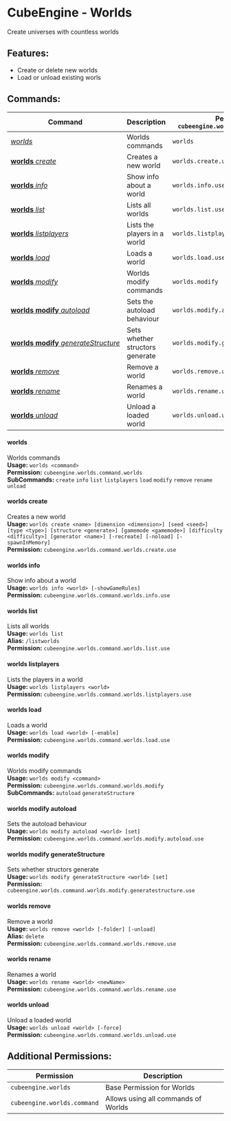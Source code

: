 # CubeEngine - Worlds
Create universes with countless worlds

## Features:
 - Create or delete new worlds
 - Load or unload existing worls

## Commands:

| Command | Description | Permission<br>`cubeengine.worlds.command.<perm>` |
| --- | --- | --- |
| [*worlds*](#worlds) | Worlds commands | `worlds` |
| [**worlds**&nbsp;*create*](#worldscreate) | Creates a new world | `worlds.create.use` |
| [**worlds**&nbsp;*info*](#worldsinfo) | Show info about a world | `worlds.info.use` |
| [**worlds**&nbsp;*list*](#worldslist) | Lists all worlds | `worlds.list.use` |
| [**worlds**&nbsp;*listplayers*](#worldslistplayers) | Lists the players in a world | `worlds.listplayers.use` |
| [**worlds**&nbsp;*load*](#worldsload) | Loads a world | `worlds.load.use` |
| [**worlds**&nbsp;*modify*](#worldsmodify) | Worlds modify commands | `worlds.modify` |
| [**worlds**&nbsp;**modify**&nbsp;*autoload*](#worldsmodifyautoload) | Sets the autoload behaviour | `worlds.modify.autoload.use` |
| [**worlds**&nbsp;**modify**&nbsp;*generateStructure*](#worldsmodifygeneratestructure) | Sets whether structors generate | `worlds.modify.generatestructure.use` |
| [**worlds**&nbsp;*remove*](#worldsremove) | Remove a world | `worlds.remove.use` |
| [**worlds**&nbsp;*rename*](#worldsrename) | Renames a world | `worlds.rename.use` |
| [**worlds**&nbsp;*unload*](#worldsunload) | Unload a loaded world | `worlds.unload.use` |

#### worlds  
Worlds commands  
**Usage:** `worlds <command>`  
**Permission:** `cubeengine.worlds.command.worlds`  
**SubCommands:** `create` `info` `list` `listplayers` `load` `modify` `remove` `rename` `unload`  

#### worlds&nbsp;create  
Creates a new world  
**Usage:** `worlds create <name> [dimension <dimension>] [seed <seed>] [type <type>] [structure <generate>] [gamemode <gamemode>] [difficulty <difficulty>] [generator <name>] [-recreate] [-noload] [-spawnInMemory]`  
**Permission:** `cubeengine.worlds.command.worlds.create.use`  
  

#### worlds&nbsp;info  
Show info about a world  
**Usage:** `worlds info <world> [-showGameRules]`  
**Permission:** `cubeengine.worlds.command.worlds.info.use`  
  

#### worlds&nbsp;list  
Lists all worlds  
**Usage:** `worlds list `  
**Alias:** `/listworlds`  
**Permission:** `cubeengine.worlds.command.worlds.list.use`  
  

#### worlds&nbsp;listplayers  
Lists the players in a world  
**Usage:** `worlds listplayers <world>`  
**Permission:** `cubeengine.worlds.command.worlds.listplayers.use`  
  

#### worlds&nbsp;load  
Loads a world  
**Usage:** `worlds load <world> [-enable]`  
**Permission:** `cubeengine.worlds.command.worlds.load.use`  
  

#### worlds&nbsp;modify  
Worlds modify commands  
**Usage:** `worlds modify <command>`  
**Permission:** `cubeengine.worlds.command.worlds.modify`  
**SubCommands:** `autoload` `generateStructure`  

#### worlds&nbsp;modify&nbsp;autoload  
Sets the autoload behaviour  
**Usage:** `worlds modify autoload <world> [set]`  
**Permission:** `cubeengine.worlds.command.worlds.modify.autoload.use`  
  

#### worlds&nbsp;modify&nbsp;generateStructure  
Sets whether structors generate  
**Usage:** `worlds modify generateStructure <world> [set]`  
**Permission:** `cubeengine.worlds.command.worlds.modify.generatestructure.use`  
  

#### worlds&nbsp;remove  
Remove a world  
**Usage:** `worlds remove <world> [-folder] [-unload]`  
**Alias:** `delete`  
**Permission:** `cubeengine.worlds.command.worlds.remove.use`  
  

#### worlds&nbsp;rename  
Renames a world  
**Usage:** `worlds rename <world> <newName>`  
**Permission:** `cubeengine.worlds.command.worlds.rename.use`  
  

#### worlds&nbsp;unload  
Unload a loaded world  
**Usage:** `worlds unload <world> [-force]`  
**Permission:** `cubeengine.worlds.command.worlds.unload.use`  
  

## Additional Permissions:

| Permission | Description |
| --- | --- |
| `cubeengine.worlds` | Base Permission for Worlds |
| `cubeengine.worlds.command` | Allows using all commands of Worlds |
